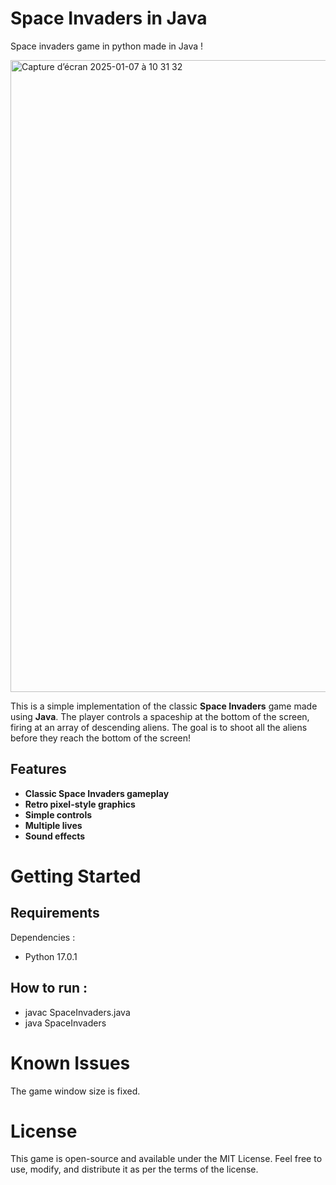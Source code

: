 # Space Invaders in Java
Space invaders game in python made in Java !

<img width="1011" alt="Capture d’écran 2025-01-07 à 10 31 32" src="https://github.com/user-attachments/assets/103a811e-f4e2-4718-aabd-5c8cc86ef9da" />


This is a simple implementation of the classic **Space Invaders** game made using **Java**. The player controls a spaceship at the bottom of the screen, firing at an array of descending aliens. The goal is to shoot all the aliens before they reach the bottom of the screen!

## Features
- **Classic Space Invaders gameplay**
- **Retro pixel-style graphics**
- **Simple controls**
- **Multiple lives**
- **Sound effects** 

# Getting Started 

## Requirements

Dependencies : 

- Python 17.0.1

## How to run :
- javac SpaceInvaders.java
- java SpaceInvaders 

# Known Issues

The game window size is fixed.

# License

This game is open-source and available under the MIT License. Feel free to use, modify, and distribute it as per the terms of the license.
